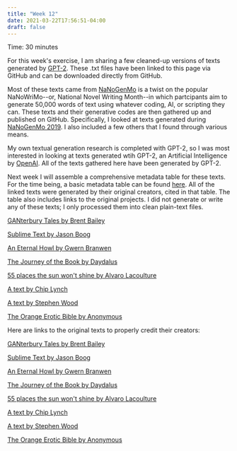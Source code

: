 ```yaml
---
title: "Week 12"
date: 2021-03-22T17:56:51-04:00
draft: false
---
```

Time: 30 minutes

For this week's exercise, I am sharing a few cleaned-up versions of texts generated by [GPT-2](https://openai.com/blog/tags/gpt-2/). These .txt files have been linked to this page via GitHub and can be downloaded directly from GitHub.

Most of these texts came from [NaNoGenMo](https://nanogenmo.github.io/) is a twist on the popular NaNoWriMo--or, National Novel Writing Month--in which partcipants aim to generate 50,000 words of text using whatever coding, AI, or scripting they can. These texts and their generative codes are then gathered up and published on GitHub. Specifically, I looked at texts generated during [NaNoGenMo 2019](https://github.com/NaNoGenMo/2019). I also included a few others that I found through various means.

My own textual generation research is completed with GPT-2, so I was most interested in looking at texts generated wtih GPT-2, an Artificial Intelligence by [OpenAI](https://openai.com/). All of the texts gathered here have been generated by GPT-2.

Next week I will assemble a comprehensive metadata table for these texts. For the time being, a basic metadata table can be found [here](https://github.com/semarvin/cm21/blob/main/corpus_AI_metadata.csv). All of the linked texts were generated by their original creators, cited in that table. The table also includes links to the original projects. I did not generate or write any of these texts; I only processed them into clean plain-text files.


[GANterbury Tales by Brent Bailey](https://github.com/semarvin/cm21/blob/main/Corpus_AI/Bailey_GANterburyTales.txt)

[Sublime Text by Jason Boog](https://github.com/semarvin/cm21/blob/main/Corpus_AI/Boog_SublimeText.txt)

[An Eternal Howl by Gwern Branwen](https://github.com/semarvin/cm21/blob/main/Corpus_AI/Branwen_AnEternalHowl.txt)

[The Journey of the Book by Daydalus](https://github.com/semarvin/cm21/blob/main/Corpus_AI/Daydalus_TheJourneyOfTheBook.txt)

[55 places the sun won't shine by Alvaro Lacoulture](https://github.com/semarvin/cm21/blob/main/Corpus_AI/Lacoulture_55PlacesTheSunWontShineOn.txt)

[A text by Chip Lynch](https://github.com/semarvin/cm21/blob/main/Corpus_AI/Lynch_NA.txt)

[A text by Stephen Wood](https://github.com/semarvin/cm21/blob/main/Corpus_AI/Wood_NA.txt)

[The Orange Erotic Bible by Anonymous](https://github.com/semarvin/cm21/blob/main/Corpus_AI/NA_TheOrangeEroticBible.txt)

Here are links to the original texts to properly credit their creators:

[GANterbury Tales by Brent Bailey](https://github.com/brondle/ganterbury-tales)

[Sublime Text by Jason Boog](https://github.com/iistickboy/NaNoGenMo2019/blob/master/Jason%20Boog%20NaNoGenMo%202019%20.pdf)

[An Eternal Howl by Gwern Branwen](https://www.gwern.net/docs/www/antinegationism.tumblr.com/b8b33f6363d7605222ef0254e9f9ae0fc9d775e7.html)

[The Journey of the Book by Daydalus](https://daydal.us/novelgen-2019/)

[55 places the sun won't shine by Alvaro Lacoulture](https://alvarolacouture.com/nyu-itp/computational-narrative/nanogenmo/)

[A text by Chip Lynch](	https://www.chiplynch.com/wiki/index.php/NaNoGenMo2019_Final_Text)

[A text by Stephen Wood](https://medium.com/@ysaw/gpt-2-writes-a-shelley-poem-bc0c19fe4ee3)

[The Orange Erotic Bible by Anonymous](https://github.com/NaNoGenMo/2019/issues/18)